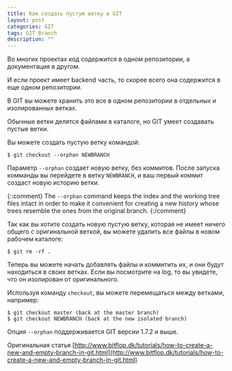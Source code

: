 ```yaml
---
title: Как создать пустую ветку в GIT
layout: post
categories: GIT
tags: GIT Branch
description: ""
---
```


Во многих проектах код содержится в одном репозитории, а документация в другом.

И если проект имеет backend часть, то скорее всего она содержится в еще одном репозитории.

В GIT вы можете хранить это все в одном репозитории в отдельных и изолированных ветках.

Обычные ветки делятся файлами в каталоге, но GIT умеет создавать пустые ветки.

Вы можете создать пустую ветку командой:

```
$ git checkout --orphan NEWBRANCH
```

Параметр `--orphan` создает новую ветку, без коммитов. После запуска комманды вы
перейдете в ветку `NEWBRANCH`, и ваш первый коммит создаст новую историю ветки.

{::comment}
The `--orphan` command keeps the index and the working tree files intact in order
to make it convenient for creating a new history whose trees resemble
the ones from the original branch.
{:/comment}

Так как вы хотите создать новую пустую ветку, которая не имеет ничего общего с оригинальной
веткой, вы можете удалить все файлы в новом рабочем каталоге:

```
$ git rm -rf .
```

Теперь вы можете начать добавлять файлы и коммитить их, и они будут находиться в своих ветках.
Если вы посмотрите на log, то вы увидете, что он изолирован от оригинального.

Используя команду `checkout`, вы можете перемещаться между ветками, например:

```
$ git checkout master (back at the master branch)
$ git checkout NEWBRANCH (back at the new isolated branch)
```

Опция `--orphan` поддерживается GIT версии 1.7.2 и выше.

Оригинальная статья [http://www.bitflop.dk/tutorials/how-to-create-a-new-and-empty-branch-in-git.html](http://www.bitflop.dk/tutorials/how-to-create-a-new-and-empty-branch-in-git.html)
